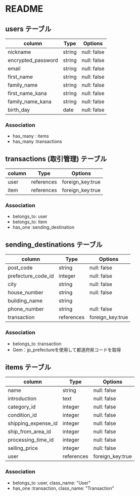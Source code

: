 # README

## users テーブル

| column             | Type   | Options     |
| -------------------| ------ | ----------- |
| nickname           | string | null: false |
| encrypted_password | string | null: false |
| email              | string | null: false |
| first_name       | string | null: false |
| family_name      | string | null: false |
| first_name_kana  | string | null: false |
| family_name_kana | string | null: false |
| birth_day        | date   | null: false |


### Association 
- has_many : items
- has_many :transactions




## transactions (取引管理) テーブル
| column           | Type       | Options          |
| ---------------- | ---------- | ---------------- |
| user             | references | foreign_key:true |
| item             | references | foreign_key:true |

### Association 
- belongs_to: user
- belongs_to: item
- has_one :sending_destination


## sending_destinations テーブル
 
| column              | Type        | Options              |
| ----------------    | ------      | ------------         |
| post_code           | string      | null: false          |
| prefecture_code_id  | integer     | null: false          |
| city                | string      | null: false          |
| house_number        | string      | null: false          |
| building_name       | string      |                      |
| phone_number        | string      | null: false          |
| transaction         | references  | foreign_key:true     |


### Association 
- belongs_to :transaction
- Gem：jp_prefectureを使用して都道府県コードを取得

## items テーブル

| column              | Type   | Options               |
| ----------------    | ------ | ------------          |
| name                | string  | null: false          |
| introduction        | text    | null: false          |
| category_id         | integer | null: false          |
| condition_id        | integer | null: false          |
| shipping_expense_id | integer | null: false          |
| ship_from_area_id   | integer | null: false          |
| processing_time_id  | integer | null: false          |
| selling_price       | integer | null: false          |
| user                | references |foreign_key:true   |

### Association 
- belongs_to :user, class_name: "User"
- has_one :transaction, class_name: "Transaction"


